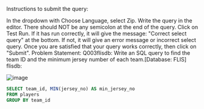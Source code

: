 Instructions to submit the query:

In the dropdown with Choose Language, select Zip.
Write the query in the editor. There should NOT be any semicolon at the end of the query. 
Click on Test Run.
If it has run correctly, it will give the message: "Correct select query" at the bottom.
If not, it will give an error message or incorrect select query.
Once you are satisfied that your query works correctly, then click on "Submit".
 Problem Statement: 
Q003flisdb: Write an SQL query to find the team ID and the minimum jersey number of each team.[Database: FLIS] flisdb: 

![image](https://github.com/nelsondsouza/iitm-dbms/assets/19646977/7da28726-e422-40a3-9ed0-4a6aed608b56)

```sql
SELECT team_id, MIN(jersey_no) AS min_jersey_no
FROM players
GROUP BY team_id
```
